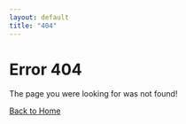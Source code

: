 ```yaml
---
layout: default
title: "404"
---
```


# Error 404

The page you were looking for was not found!

[Back to Home](./)
